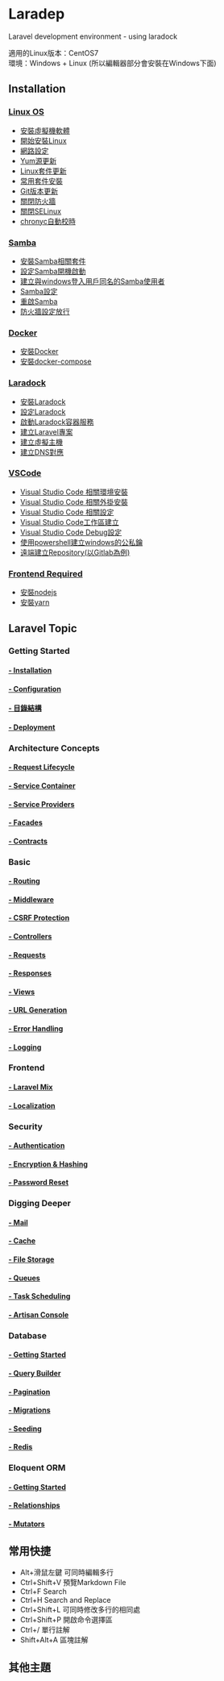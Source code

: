 # Laradep
Laravel development environment - using laradock<br/>

適用的Linux版本：CentOS7<br/>
環境：Windows + Linux (所以編輯器部分會安裝在Windows下面)

## Installation
### [Linux OS](https://github.com/Internaltide/Laradep/blob/master/documents/Linux%20OS.md)
 * [安裝虛擬機軟體](https://github.com/Internaltide/Laradep/blob/master/documents/Linux%20OS.md#%E5%AE%89%E8%A3%9D%E8%99%9B%E6%93%AC%E6%A9%9F%E8%BB%9F%E9%AB%94)
 * [開始安裝Linux](https://github.com/Internaltide/Laradep/blob/master/documents/Linux%20OS.md#%E9%96%8B%E5%A7%8B%E5%AE%89%E8%A3%9Dlinux)
 * [網路設定](https://github.com/Internaltide/Laradep/blob/master/documents/Linux%20OS.md#%E7%B6%B2%E8%B7%AF%E8%A8%AD%E5%AE%9A)
 * [Yum源更新](https://github.com/Internaltide/Laradep/blob/master/documents/Linux%20OS.md#yum%E6%BA%90%E6%9B%B4%E6%96%B0)
 * [Linux套件更新](https://github.com/Internaltide/Laradep/blob/master/documents/Linux%20OS.md#linux%E5%A5%97%E4%BB%B6%E6%9B%B4%E6%96%B0)
 * [常用套件安裝](https://github.com/Internaltide/Laradep/blob/master/documents/Linux%20OS.md#%E5%B8%B8%E7%94%A8%E5%A5%97%E4%BB%B6%E5%AE%89%E8%A3%9D)
 * [Git版本更新](https://github.com/Internaltide/Laradep/blob/master/documents/Linux%20OS.md#git%E7%89%88%E6%9C%AC%E6%9B%B4%E6%96%B0)
 * [關閉防火牆](https://github.com/Internaltide/Laradep/blob/master/documents/Linux%20OS.md#%E9%97%9C%E9%96%89%E9%98%B2%E7%81%AB%E7%89%86)
 * [關閉SELinux](https://github.com/Internaltide/Laradep/blob/master/documents/Linux%20OS.md#%E7%B7%A8%E8%BC%AF-etcselinuxconfig%E9%97%9C%E9%96%89selinux)
  * [chronyc自動校時](https://github.com/Internaltide/Laradep/blob/master/documents/Linux%20OS.md#chronyc%E8%87%AA%E5%8B%95%E6%A0%A1%E6%99%82)
### [Samba](https://github.com/Internaltide/Laradep/blob/master/documents/Samba.md)
 * [安裝Samba相關套件](https://github.com/Internaltide/Laradep/blob/master/documents/Samba.md#%E5%AE%89%E8%A3%9Dsamba%E7%9B%B8%E9%97%9C%E5%A5%97%E4%BB%B6)
 * [設定Samba開機啟動](https://github.com/Internaltide/Laradep/blob/master/documents/Samba.md#%E8%A8%AD%E5%AE%9Asamba%E9%96%8B%E6%A9%9F%E5%95%9F%E5%8B%95)
 * [建立與windows登入用戶同名的Samba使用者](https://github.com/Internaltide/Laradep/blob/master/documents/Samba.md#%E5%BB%BA%E7%AB%8B%E8%88%87windows%E7%99%BB%E5%85%A5%E7%94%A8%E6%88%B6%E5%90%8C%E5%90%8D%E7%9A%84samba%E4%BD%BF%E7%94%A8%E8%80%85)
 * [Samba設定](https://github.com/Internaltide/Laradep/blob/master/documents/Samba.md#samba%E8%A8%AD%E5%AE%9A)
 * [重啟Samba](https://github.com/Internaltide/Laradep/blob/master/documents/Samba.md#%E9%87%8D%E5%95%9Fsamba)
 * [防火牆設定放行](https://github.com/Internaltide/Laradep/blob/master/documents/Samba.md#%E9%98%B2%E7%81%AB%E7%89%86%E8%A8%AD%E5%AE%9A%E6%94%BE%E8%A1%8C)
### [Docker](https://github.com/Internaltide/Laradep/blob/master/documents/Docker.md)
 * [安裝Docker](https://github.com/Internaltide/Laradep/blob/master/documents/Docker.md#%E5%AE%89%E8%A3%9Ddocker)
 * [安裝docker-compose](https://github.com/Internaltide/Laradep/blob/master/documents/Docker.md#%E5%AE%89%E8%A3%9Ddocker-compose)
### [Laradock](https://github.com/Internaltide/Laradep/blob/master/documents/Laradock.md)
 * [安裝Laradock](https://github.com/Internaltide/Laradep/blob/master/documents/Laradock.md#%E5%AE%89%E8%A3%9Dlaradock)
 * [設定Laradock](https://github.com/Internaltide/Laradep/blob/master/documents/Laradock.md#%E8%A8%AD%E5%AE%9Alaradock)
 * [啟動Laradock容器服務](https://github.com/Internaltide/Laradep/blob/master/documents/Laradock.md#%E5%95%9F%E5%8B%95laradock%E5%AE%B9%E5%99%A8%E6%9C%8D%E5%8B%99)
 * [建立Laravel專案](https://github.com/Internaltide/Laradep/blob/master/documents/Laradock.md#%E5%BB%BA%E7%AB%8Blaravel%E5%B0%88%E6%A1%88)
 * [建立虛擬主機](https://github.com/Internaltide/Laradep/blob/master/documents/Laradock.md#%E5%BB%BA%E7%AB%8B%E8%99%9B%E6%93%AC%E4%B8%BB%E6%A9%9F)
 * [建立DNS對應](https://github.com/Internaltide/Laradep/blob/master/documents/Laradock.md#%E7%B7%A8%E8%BC%AFwindows%E7%9A%84hosts%E5%BB%BA%E7%AB%8Bdns%E5%B0%8D%E6%87%89)
### [VSCode](https://github.com/Internaltide/Laradep/blob/master/documents/VSCode.md)
 * [Visual Studio Code 相關環境安裝](https://github.com/Internaltide/Laradep/blob/master/documents/VSCode.md#visual-studio-code-%E7%9B%B8%E9%97%9C%E7%92%B0%E5%A2%83%E5%AE%89%E8%A3%9D)
 * [Visual Studio Code 相關外掛安裝](https://github.com/Internaltide/Laradep/blob/master/documents/VSCode.md#visual-studio-code-%E7%9B%B8%E9%97%9C%E5%A4%96%E6%8E%9B%E5%AE%89%E8%A3%9D)
 * [Visual Studio Code 相關設定](https://github.com/Internaltide/Laradep/blob/master/documents/VSCode.md#visual-studio-code-%E7%9B%B8%E9%97%9C%E8%A8%AD%E5%AE%9A)
 * [Visual Studio Code工作區建立](https://github.com/Internaltide/Laradep/blob/master/documents/VSCode.md#visual-studio-code%E5%B7%A5%E4%BD%9C%E5%8D%80%E5%BB%BA%E7%AB%8B)
 * [Visual Studio Code Debug設定](https://github.com/Internaltide/Laradep/blob/master/documents/VSCode.md#visual-studio-code-debug%E8%A8%AD%E5%AE%9A)
  * [使用powershell建立windows的公私鑰](https://github.com/Internaltide/Laradep/blob/master/documents/VSCode.md#%E4%BD%BF%E7%94%A8powershell%E5%BB%BA%E7%AB%8Bwindows%E7%9A%84%E5%85%AC%E7%A7%81%E9%91%B0)
  * [遠端建立Repository(以Gitlab為例)](https://github.com/Internaltide/Laradep/blob/master/documents/VSCode.md#%E9%81%A0%E7%AB%AF%E5%BB%BA%E7%AB%8Brepository%E4%BB%A5gitlab%E7%82%BA%E4%BE%8B)
### [Frontend Required](https://github.com/Internaltide/Laradep/blob/master/documents/Frontend.md)
 * [安裝nodejs](https://github.com/Internaltide/Laradep/blob/master/documents/Frontend.md#%E5%AE%89%E8%A3%9Dnodejs)
 * [安裝yarn](https://github.com/Internaltide/Laradep/blob/master/documents/Frontend.md#%E5%AE%89%E8%A3%9yarn)

## Laravel Topic
### Getting Started
#### [ - Installation](https://github.com/Internaltide/Laradep/blob/master/laratopics/GettingStarted.md#Installation)
#### [ - Configuration](https://github.com/Internaltide/Laradep/blob/master/laratopics/GettingStarted.md#Configuration)
#### [ - 目錄結構](https://github.com/Internaltide/Laradep/blob/master/laratopics/GettingStarted.md#目錄結構)
#### [ - Deployment](https://github.com/Internaltide/Laradep/blob/master/laratopics/GettingStarted.md#Deployment)
### Architecture Concepts
#### [ - Request Lifecycle](https://github.com/Internaltide/Laradep/blob/master/laratopics/Lifecycle.md)
#### [ - Service Container](https://github.com/Internaltide/Laradep/blob/master/laratopics/ServiceContainer.md)
#### [ - Service Providers](https://github.com/Internaltide/Laradep/blob/master/laratopics/ServiceProvider.md)
#### [ - Facades](https://github.com/Internaltide/Laradep/blob/master/laratopics/Facades.md)
#### [ - Contracts](https://github.com/Internaltide/Laradep/blob/master/laratopics/Contracts.md)
### Basic
#### [ - Routing](https://github.com/Internaltide/Laradep/blob/master/laratopics/Routing.md)
#### [ - Middleware](https://github.com/Internaltide/Laradep/blob/master/laratopics/Middleware.md)
#### [ - CSRF Protection](https://github.com/Internaltide/Laradep/blob/master/laratopics/CSRF.md)
#### [ - Controllers](https://github.com/Internaltide/Laradep/blob/master/laratopics/Controller.md)
#### [ - Requests](https://github.com/Internaltide/Laradep/blob/master/laratopics/Requests.md)
#### [ - Responses](https://github.com/Internaltide/Laradep/blob/master/laratopics/Responses.md)
#### [ - Views](https://github.com/Internaltide/Laradep/blob/master/laratopics/Views.md)
#### [ - URL Generation](https://github.com/Internaltide/Laradep/blob/master/laratopics/UrlGeneration.md)
#### [ - Error Handling](https://github.com/Internaltide/Laradep/blob/master/laratopics/ErrorHandle.md)
#### [ - Logging ](https://github.com/Internaltide/Laradep/blob/master/laratopics/Logging.md)
### Frontend
#### [ - Laravel Mix](https://github.com/Internaltide/Laradep/blob/master/laratopics/LaravelMix.md)
#### [ - Localization](https://github.com/Internaltide/Laradep/blob/master/laratopics/Localization.md)
### Security
#### [ - Authentication](https://github.com/Internaltide/Laradep/blob/master/laratopics/Authentication.md)
#### [ - Encryption & Hashing](https://github.com/Internaltide/Laradep/blob/master/laratopics/Encryption.md)
#### [ - Password Reset](https://github.com/Internaltide/Laradep/blob/master/laratopics/PasswordReset.md)
### Digging Deeper
#### [ - Mail](https://github.com/Internaltide/Laradep/blob/master/laratopics/Mail.md)
#### [ - Cache](https://github.com/Internaltide/Laradep/blob/master/laratopics/Cache.md)
#### [ - File Storage](https://github.com/Internaltide/Laradep/blob/master/laratopics/FileStorage.md)
#### [ - Queues](https://github.com/Internaltide/Laradep/blob/master/laratopics/Queues.md)
#### [ - Task Scheduling ](https://github.com/Internaltide/Laradep/blob/master/laratopics/TaskSchedule.md)
#### [ - Artisan Console](https://github.com/Internaltide/Laradep/blob/master/laratopics/ArtisanConsole.md)
### Database
#### [ - Getting Started](https://github.com/Internaltide/Laradep/blob/master/laratopics/GettingDatabaseStart.md)
#### [ - Query Builder](https://github.com/Internaltide/Laradep/blob/master/laratopics/QueryBuilder.md)
#### [ - Pagination](https://github.com/Internaltide/Laradep/blob/master/laratopics/Pagination.md)
#### [ - Migrations](https://github.com/Internaltide/Laradep/blob/master/laratopics/Migrations.md)
#### [ - Seeding](https://github.com/Internaltide/Laradep/blob/master/laratopics/Seeding.md)
#### [ - Redis](https://github.com/Internaltide/Laradep/blob/master/laratopics/Redis.md)
### Eloquent ORM
#### [ - Getting Started](https://github.com/Internaltide/Laradep/blob/master/laratopics/GettingORMStarted.md)
#### [ - Relationships](https://github.com/Internaltide/Laradep/blob/master/laratopics/Relationships.md)
#### [ - Mutators](https://github.com/Internaltide/Laradep/blob/master/laratopics/Mutators.md)

## 常用快捷
 - Alt+滑鼠左鍵 可同時編輯多行
 - Ctrl+Shift+V 預覽Markdown File
 - Ctrl+F Search
 - Ctrl+H Search and Replace
 - Ctrl+Shift+L 可同時修改多行的相同處
 - Ctrl+Shift+P 開啟命令選擇區
 - Ctrl+/ 單行註解
 - Shift+Alt+A 區塊註解

## 其他主題